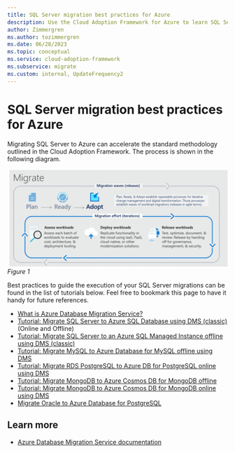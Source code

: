 ```yaml
---
title: SQL Server migration best practices for Azure
description: Use the Cloud Adoption Framework for Azure to learn SQL Server migration best practices to reduce complexity and standardize the migration process.
author: Zimmergren
ms.author: tozimmergren
ms.date: 06/28/2023
ms.topic: conceptual
ms.service: cloud-adoption-framework
ms.subservice: migrate
ms.custom: internal, UpdateFrequency2
---
```


# SQL Server migration best practices for Azure

Migrating SQL Server to Azure can accelerate the standard methodology outlined in the Cloud Adoption Framework. The process is shown in the following diagram.

![Diagram of Cloud Adoption Framework migration model.](../../_images/migrate/methodology.png)
*Figure 1*

Best practices to guide the execution of your SQL Server migrations can be found in the list of tutorials below. Feel free to bookmark this page to have it handy for future references.

- [What is Azure Database Migration Service?](/azure/dms/dms-overview)
- [Tutorial: Migrate SQL Server to Azure SQL Database using DMS (classic)](/azure/dms/tutorial-sql-server-to-azure-sql) (Online and Offline)
- [Tutorial: Migrate SQL Server to an Azure SQL Managed Instance offline using DMS (classic)](/azure/dms/tutorial-sql-server-to-managed-instance)
- [Tutorial: Migrate MySQL to Azure Database for MySQL offline using DMS](/azure/dms/tutorial-mysql-azure-mysql-offline-portal)
- [Tutorial: Migrate RDS PostgreSQL to Azure DB for PostgreSQL online using DMS](/azure/dms/tutorial-rds-postgresql-server-azure-db-for-postgresql-online)
- [Tutorial: Migrate MongoDB to Azure Cosmos DB for MongoDB offline](/azure/dms/tutorial-mongodb-cosmos-db)
- [Tutorial: Migrate MongoDB to Azure Cosmos DB for MongoDB online using DMS](/azure/dms/tutorial-mongodb-cosmos-db-online)
- [Migrate Oracle to Azure Database for PostgreSQL](/azure/postgresql/migrate/how-to-migrate-from-oracle)

## Learn more

- [Azure Database Migration Service documentation](/azure/dms/)
